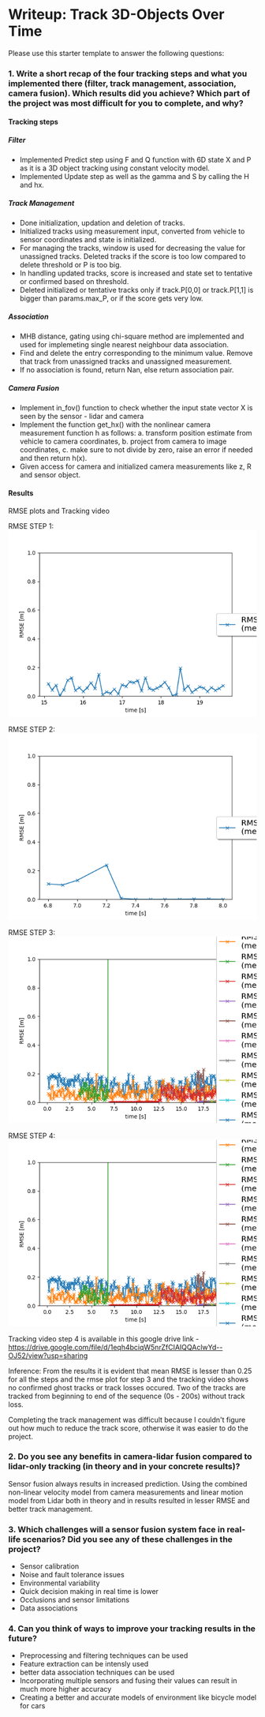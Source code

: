# Writeup: Track 3D-Objects Over Time

Please use this starter template to answer the following questions:

### 1. Write a short recap of the four tracking steps and what you implemented there (filter, track management, association, camera fusion). Which results did you achieve? Which part of the project was most difficult for you to complete, and why?

#### Tracking steps 
##### Filter
- Implemented Predict step using F and Q function with 6D state X and P as it is a 3D object tracking using constant velocity model.
- Implemented Update step as well as the gamma and S by calling the H and hx.
  
##### Track Management
- Done initialization, updation and deletion of tracks.
- Initialized tracks using measurement input, converted from vehicle to sensor coordinates and state is initialized.
- For managing the tracks, window is used for decreasing the value for unassigned tracks. Deleted tracks if the score is too low compared to delete threshold or P is too big.
- In handling updated tracks, score is increased and state set to tentative or confirmed based on threshold.
- Deleted initialized or tentative tracks only if track.P[0,0] or track.P[1,1] is bigger than params.max_P, or if the score gets very low.
  
##### Association
- MHB distance, gating using chi-square method are implemented and used for implemeting single nearest neighbour data association.
- Find and delete the entry corresponding to the minimum value. Remove that track from unassigned tracks and unassigned measurement.
- If no association is found, return Nan, else return association pair.
  
##### Camera Fusion
- Implement in_fov() function to check whether the input state vector X is seen by the sensor - lidar and camera
- Implement the function get_hx() with the nonlinear camera measurement function h as follows:
a. transform position estimate from vehicle to camera coordinates,
b. project from camera to image coordinates,
c. make sure to not divide by zero, raise an error if needed and then return h(x).
- Given access for camera and initialized camera measurements like z, R and sensor object.
  
#### Results

RMSE plots and Tracking video

RMSE STEP 1: ![RMSE plot](https://github.com/Dharun235/Udacity-solutions-self-driving-car-nanodegree/blob/main/Final%20project%3A%20Sensor%20Fusion%20and%20Object%20Tracking/rmse_step1_after_4.png)

RMSE STEP 2: ![RMSE plot](https://github.com/Dharun235/Udacity-solutions-self-driving-car-nanodegree/blob/main/Final%20project%3A%20Sensor%20Fusion%20and%20Object%20Tracking/rmse_step2_after_4.png)

RMSE STEP 3: ![RMSE plot](https://github.com/Dharun235/Udacity-solutions-self-driving-car-nanodegree/blob/main/Final%20project%3A%20Sensor%20Fusion%20and%20Object%20Tracking/rmse_step3_after_4.png)

RMSE STEP 4: ![RMSE plot](https://github.com/Dharun235/Udacity-solutions-self-driving-car-nanodegree/blob/main/Final%20project%3A%20Sensor%20Fusion%20and%20Object%20Tracking/rmse_step4.png)

Tracking video step 4 is available in this google drive link - https://drive.google.com/file/d/1eqh4bciqW5nrZfCIAIQQAclwYd--OJ52/view?usp=sharing

Inference:
From the results it is evident that mean RMSE is lesser than 0.25 for all the steps and the rmse plot for step 3 and the tracking video shows no confirmed ghost tracks or track losses occured. Two of the tracks are tracked from beginning to end of the sequence (0s - 200s) without track loss. 

Completing the track management was difficult because I couldn't figure out how much to reduce the track score, otherwise it was easier to do the project.

### 2. Do you see any benefits in camera-lidar fusion compared to lidar-only tracking (in theory and in your concrete results)? 
Sensor fusion always results in increased prediction. Using the combined non-linear velocity model from camera measurements and linear motion model from Lidar both in theory and in results resulted in lesser RMSE and better track management.

### 3. Which challenges will a sensor fusion system face in real-life scenarios? Did you see any of these challenges in the project?
- Sensor calibration
- Noise and fault tolerance issues
- Environmental variability 
- Quick decision making in real time is lower
- Occlusions and sensor limitations
- Data associations

### 4. Can you think of ways to improve your tracking results in the future?
- Preprocessing and filtering techniques can be used
- Feature extraction can be intensly used
- better data association techniques can be used
- Incorporating multiple sensors and fusing their values can result in much more higher accuracy
- Creating a better and accurate models of environment like bicycle model for cars
